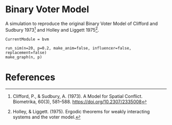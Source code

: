 
# Binary Voter Model

A simulation to reproduce the original Binary Voter Model of Clifford and
Sudbury 1973[^1] and Holley and Liggett 1975[^2].

```@meta
CurrentModule = bvm
```

```@docs
run_sim(n=20, p=0.2, make_anim=false, influencer=false, replacement=false)
make_graph(n, p)
```

# References

[^1]: Clifford, P., & Sudbury, A. (1973). A Model for Spatial Conflict. Biometrika, 60(3), 581–588. https://doi.org/10.2307/2335008
[^2]: Holley, & Liggett. (1975). Ergodic theorems for weakly interacting systems and the voter model.


